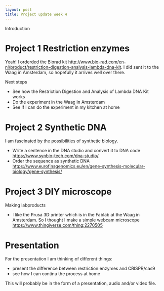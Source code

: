 ```yaml
---
layout: post
title: Project update week 4
---
```


Introduction

# Project 1 Restriction enzymes

Yeah! I orderded the Biorad kit <http://www.bio-rad.com/en-nl/product/restriction-digestion-analysis-lambda-dna-kit>.
I did sent it to the Waag in Amsterdam, so hopefully it arrives well over there.

Next steps
* See how the Restriction Digestion and Analysis of Lambda DNA Kit works
* Do the experiment in the Waag in Amsterdam
* See if I can do the experiment in my kitchen at home

# Project 2 Synthetic DNA

I am fascinated by the possibilities of synthetic biology. 
* Write a sentence in the DNA studio and convert it to DNA code <https://www.synbio-tech.com/dna-studio/>
* Order the sequence as synthetic DNA <https://www.eurofinsgenomics.eu/en/gene-synthesis-molecular-biology/gene-synthesis/>

# Project 3 DIY microscope

Making labproducts
* I like the Prusa 3D printer which is in the Fablab at the Waag in Amsterdam. So I thought I make a simple webcam microscope <https://www.thingiverse.com/thing:2270505>

# Presentation

For the presentation I am thinking of different things:
* present the difference between restriction enzymes and CRISPR/cas9
* see how I can continu the process at home

This will probably be in the form of a presentation, audio and/or video file.
